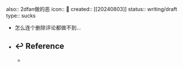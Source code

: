 also:: 2dfan做的恶
icon:: 🤮
created:: [[20240803]]
status:: writing/draft
type:: sucks

- 怎么连个删除评论都做不到...
- ## ↩ Reference
  -